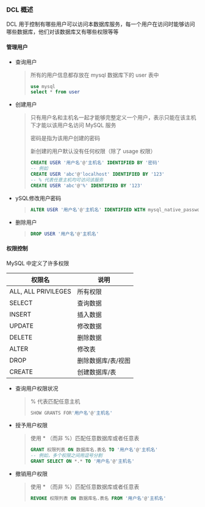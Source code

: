 ### DCL 概述

DCL 用于控制有哪些用户可以访问本数据库服务，每一个用户在访问时能够访问哪些数据库，他们对该数据库又有哪些权限等等



#### 管理用户

- 查询用户

  > 所有的用户信息都存放在 mysql 数据库下的 user 表中
  >
  > ```sql
  > use mysql
  > select * from user
  > ```

- 创建用户

  > 只有用户名和主机名一起才能够完整定义一个用户，表示只能在该主机下才能以该用户名访问 MySQL 服务
  >
  > 密码是指为该用户创建的密码
  >
  > 新创建的用户默认没有任何权限（除了 usage 权限）
  >
  > ```sql
  > CREATE USER '用户名'@'主机名' IDENTIFIED BY '密码'
  > -- 例如
  > CREATE USER 'abc'@'localhost' IDENTIFIED BY '123'
  > -- % 代表任意主机均可访问该服务
  > CREATE USER 'abc'@'%' IDENTIFIED BY '123'
  > ```

- ySQL修改用户密码

  > ```sql
  > ALTER USER '用户名'@'主机名' IDENTIFIED WITH mysql_native_password BY '新密码'
  > ```

- 删除用户

  > ```sql
  > DROP USER '用户名'@'主机名'
  > ```



#### 权限控制

MySQL 中定义了许多权限

| 权限名              | 说明               |
| ------------------- | ------------------ |
| ALL, ALL PRIVILEGES | 所有权限           |
| SELECT              | 查询数据           |
| INSERT              | 插入数据           |
| UPDATE              | 修改数据           |
| DELETE              | 删除数据           |
| ALTER               | 修改表             |
| DROP                | 删除数据库/表/视图 |
| CREATE              | 创建数据库/表      |



- 查询用户权限状况

  > % 代表匹配任意主机
  >
  > ```sql
  > SHOW GRANTS FOR'用户名'@'主机名'
  > ```

- 授予用户权限

  > 使用 * （而非 %）匹配任意数据库或者任意表
  >
  > ```sql
  > GRANT 权限列表 ON 数据库名.表名 TO '用户名'@'主机名'
  > -- 例如，多个权限之间用逗号分割
  > GRANT SELECT ON *.* TO '用户名'@'主机名'
  > ```

- 撤销用户权限

  > 使用 * （而非 %）匹配任意数据库或者任意表
  >
  > ```sql
  > REVOKE 权限列表 ON 数据库名.表名 FROM '用户名'@'主机名'
  > ```

  








